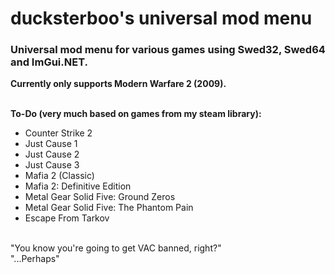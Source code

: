 # ducksterboo's universal mod menu
### Universal mod menu for various games using Swed32, Swed64 and ImGui.NET.
**Currently only supports Modern Warfare 2 (2009).**
<br>
<br>

**To-Do (very much based on games from my steam library):**

- Counter Strike 2<br>
- Just Cause 1<br>
- Just Cause 2<br>
- Just Cause 3<br>
- Mafia 2 (Classic)<br>
- Mafia 2: Definitive Edition<br>
- Metal Gear Solid Five: Ground Zeros<br>
- Metal Gear Solid Five: The Phantom Pain<br>
- Escape From Tarkov<br>
<br>
"You know you're going to get VAC banned, right?" <br>
"...Perhaps"
